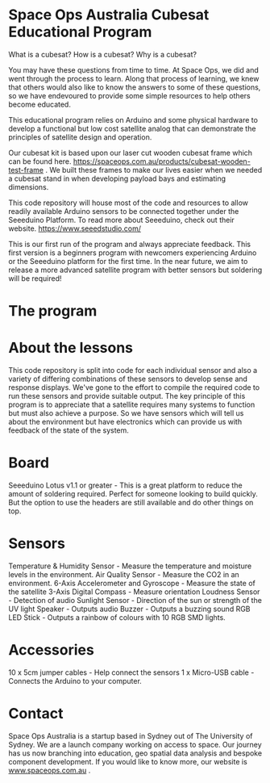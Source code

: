 # Space Ops Australia Cubesat Educational Program
What is a cubesat? How is a cubesat? Why is a cubesat? 

You may have these questions from time to time. At Space Ops, we did and went through the process to learn. Along that process of learning, we knew that others would also like to know the answers to some of these questions, so we have endevoured to provide some simple resources to help others become educated.

This educational program relies on Arduino and some physical hardware to develop a functional but low cost satellite analog that can demonstrate the principles of satellite design and operation.

Our cubesat kit is based upon our laser cut wooden cubesat frame which can be found here. https://spaceops.com.au/products/cubesat-wooden-test-frame . We built these frames to make our lives easier when we needed a cubesat stand in when developing payload bays and estimating dimensions.

This code repository will house most of the code and resources to allow readily available Arduino sensors to be connected together under the Seeeduino Platform. To read more about Seeeduino, check out their website. https://www.seeedstudio.com/

This is our first run of the program and always appreciate feedback. This first version is a beginners program with newcomers experiencing Arduino or the Seeeduino platform for the first time. In the near future, we aim to release a more advanced satellite program with better sensors but soldering will be required!

# The program
# About the lessons
This code repository is split into code for each individual sensor and also a variety of differing combinations of these sensors to develop sense and response displays. We've gone to the effort to compile the required code to run these sensors and provide suitable output.
The key principle of this program is to appreciate that a satellite requires many systems to function but must also achieve a purpose. So we have sensors which will tell us about the environment but have electronics which can provide us with feedback of the state of the system.

# Board
Seeeduino Lotus v1.1 or greater - This is a great platform to reduce the amount of soldering required. Perfect for someone looking to build quickly. But the option to use the headers are still available and do other things on top.

# Sensors
Temperature & Humidity Sensor - Measure the temperature and moisture levels in the environment.
Air Quality Sensor - Measure the CO2 in an environment.
6-Axis Accelerometer and Gyroscope - Measure the state of the satellite 
3-Axis Digital Compass - Measure orientation
Loudness Sensor - Detection of audio
Sunlight Sensor - Direction of the sun or strength of the UV light
Speaker - Outputs audio
Buzzer - Outputs a buzzing sound
RGB LED Stick - Outputs a rainbow of colours with 10 RGB SMD lights.

# Accessories
10 x 5cm jumper cables - Help connect the sensors
1 x Micro-USB cable - Connects the Arduino to your computer.

# Contact
Space Ops Australia is a startup based in Sydney out of The University of Sydney. We are a launch company working on access to space. Our journey has us now branching into education, geo spatial data analysis and bespoke component development. If you would like to know more, our website is www.spaceops.com.au . 
